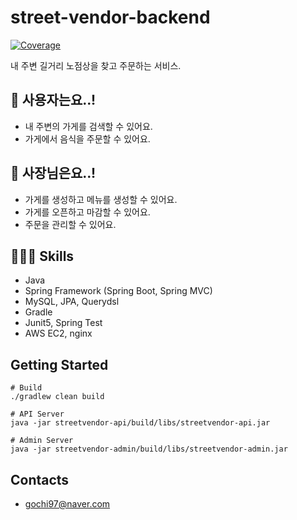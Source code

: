 # street-vendor-backend

[![Coverage](https://sonarcloud.io/api/project_badges/measure?project=yerimkoko_street-vendor-backend&metric=coverage)](https://sonarcloud.io/summary/new_code?id=yerimkoko_street-vendor-backend)


내 주변 길거리 노점상을 찾고 주문하는 서비스.<br>
## 👥 사용자는요..!
- 내 주변의 가게를 검색할 수 있어요.
- 가게에서 음식을 주문할 수 있어요.

## 🚚 사장님은요..!
- 가게를 생성하고 메뉴를 생성할 수 있어요.
- 가게를 오픈하고 마감할 수 있어요.
- 주문을 관리할 수 있어요.




## 👩🏼‍💻 Skills

- Java
- Spring Framework (Spring Boot, Spring MVC)
- MySQL, JPA, Querydsl
- Gradle
- Junit5, Spring Test
- AWS EC2, nginx


## Getting Started

```shell
# Build
./gradlew clean build

# API Server
java -jar streetvendor-api/build/libs/streetvendor-api.jar

# Admin Server
java -jar streetvendor-admin/build/libs/streetvendor-admin.jar 

```

## Contacts
- gochi97@naver.com
